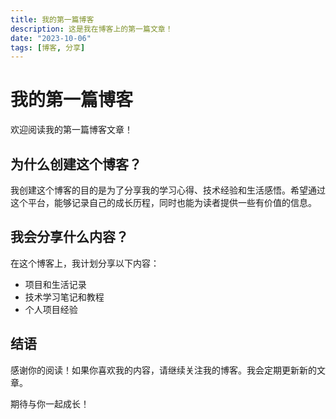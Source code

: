 ```yaml
---
title: 我的第一篇博客
description: 这是我在博客上的第一篇文章！
date: "2023-10-06"
tags: [博客, 分享]
---
```


# 我的第一篇博客

欢迎阅读我的第一篇博客文章！

## 为什么创建这个博客？

我创建这个博客的目的是为了分享我的学习心得、技术经验和生活感悟。希望通过这个平台，能够记录自己的成长历程，同时也能为读者提供一些有价值的信息。

## 我会分享什么内容？

在这个博客上，我计划分享以下内容：

- 项目和生活记录
- 技术学习笔记和教程
- 个人项目经验

## 结语

感谢你的阅读！如果你喜欢我的内容，请继续关注我的博客。我会定期更新新的文章。

期待与你一起成长！